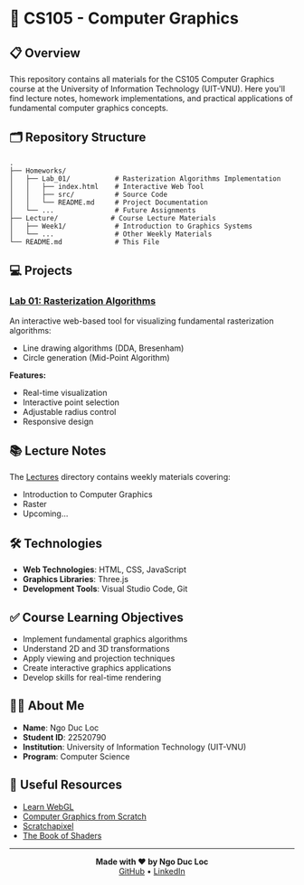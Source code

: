 # 🎨 CS105 - Computer Graphics

## 📋 Overview

This repository contains all materials for the CS105 Computer Graphics course at the University of Information Technology (UIT-VNU). Here you'll find lecture notes, homework implementations, and practical applications of fundamental computer graphics concepts.

## 🗂️ Repository Structure

```
.
├── Homeworks/
│   ├── Lab_01/           # Rasterization Algorithms Implementation
│   │   ├── index.html    # Interactive Web Tool
│   │   ├── src/          # Source Code
│   │   └── README.md     # Project Documentation
│   └── ...               # Future Assignments
├── Lecture/             # Course Lecture Materials
│   ├── Week1/            # Introduction to Graphics Systems
│   └── ...               # Other Weekly Materials
└── README.md             # This File
```

## 💻 Projects

### [Lab 01: Rasterization Algorithms](./Homeworks/Lab_01)

An interactive web-based tool for visualizing fundamental rasterization algorithms:
- Line drawing algorithms (DDA, Bresenham)
- Circle generation (Mid-Point Algorithm)

**Features:**
- Real-time visualization
- Interactive point selection
- Adjustable radius control
- Responsive design


## 📚 Lecture Notes

The [Lectures](./Lecture) directory contains weekly materials covering:

- Introduction to Computer Graphics
- Raster
- Upcoming... 

## 🛠️ Technologies

- **Web Technologies**: HTML, CSS, JavaScript
- **Graphics Libraries**: Three.js
- **Development Tools**: Visual Studio Code, Git

## ✅ Course Learning Objectives

- Implement fundamental graphics algorithms
- Understand 2D and 3D transformations
- Apply viewing and projection techniques
- Create interactive graphics applications
- Develop skills for real-time rendering

## 👨‍💻 About Me

- **Name**: Ngo Duc Loc
- **Student ID**: 22520790
- **Institution**: University of Information Technology (UIT-VNU)
- **Program**: Computer Science

## 🔗 Useful Resources

- [Learn WebGL](https://webglfundamentals.org/)
- [Computer Graphics from Scratch](https://gabrielgambetta.com/computer-graphics-from-scratch/)
- [Scratchapixel](https://www.scratchapixel.com/)
- [The Book of Shaders](https://thebookofshaders.com/)

---

<p align="center">
  <b>Made with ❤️ by Ngo Duc Loc</b><br>
  <a href="https://github.com/VaderNgo">GitHub</a> •
  <a href="https://www.linkedin.com/in/ngoducloc/">LinkedIn</a>
</p>
